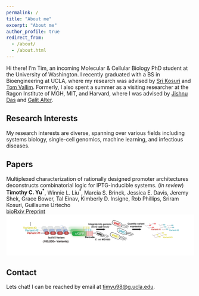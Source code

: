 ```yaml
---
permalink: /
title: "About me"
excerpt: "About me"
author_profile: true
redirect_from: 
  - /about/
  - /about.html
---
```

Hi there! I’m Tim, an incoming Molecular & Cellular Biology PhD student at the University of Washington. I recently graduated with a BS in Bioengineering at UCLA, where my research was advised by [Sri Kosuri](http://www.kosurilab.org/) and [Tom Vallim](https://tarling-vallimlab.dgsom.ucla.edu/pages/). Formerly, I also spent a summer as a visiting researcher at the Ragon Institute of MGH, MIT, and Harvard, where I was advised by [Jishnu Das](https://www.immunology.pitt.edu/person/jishnu-das-phd) and [Galit Alter](https://www.ragoninstitute.org/portfolio-item/alter-lab/).

Research Interests
------
My research interests are diverse, spanning over various fields including systems biology, single-cell genomics, machine learning, and infectious diseases.   

Papers
------
Multiplexed characterization of rationally designed promoter architectures deconstructs combinatorial logic for IPTG-inducible systems. (*in review*)<br/>
**Timothy C. Yu<sup>*</sup>**, Winnie L. Liu<sup>*</sup>, Marcia S. Brinck, Jessica E. Davis, Jeremy Shek, Grace Bower, Tal Einav, Kimberly D. Insigne, Rob Phillips, Sriram Kosuri, Guillaume Urtecho <br/>
[bioRxiv Preprint](https://www.biorxiv.org/content/10.1101/2020.01.31.928689v1)
![Editing a markdown file for a talk](/images/induce.png)

Contact
------
Lets chat! I can be reached by email at timyu98@g.ucla.edu. 
